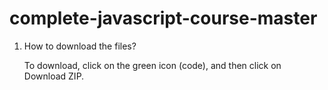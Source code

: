 # complete-javascript-course-master

1. How to download the files?

   To download, click on the green icon (code), and then click on Download ZIP. 
